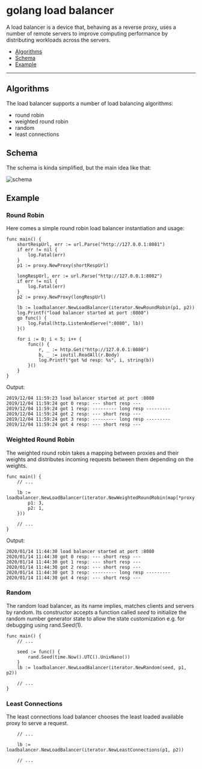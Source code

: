 # golang load balancer

A load balancer is a device that, behaving as a reverse proxy, uses a number of remote servers to improve computing performance by distributing workloads across the servers.

* [Algorithms](#algorithms)
* [Schema](#schema)
* [Example](#example)

---

## Algorithms

The load balancer supports a number of load balancing algorithms:
- round robin
- weighted round robin
- random
- least connections

## Schema

The schema is kinda simplified, but the main idea like that:

![schema](https://i.ibb.co/tPJT5WN/Screenshot-2020-01-10-at-14-12-55.png)

## Example


### Round Robin
Here comes a simple round robin load balancer instantiation and usage:

```golang
func main() {
	shortRespUrl, err := url.Parse("http://127.0.0.1:8081")
	if err != nil {
		log.Fatal(err)
	}
	p1 := proxy.NewProxy(shortRespUrl)

	longRespUrl, err := url.Parse("http://127.0.0.1:8082")
	if err != nil {
		log.Fatal(err)
	}
	p2 := proxy.NewProxy(longRespUrl)

	lb := loadbalancer.NewLoadBalancer(iterator.NewRoundRobin(p1, p2))
	log.Printf("load balancer started at port :8080")
	go func() {
		log.Fatal(http.ListenAndServe(":8080", lb))
	}()

	for i := 0; i < 5; i++ {
		func() {
			r, _ := http.Get("http://127.0.0.1:8080")
			b, _ := ioutil.ReadAll(r.Body)
			log.Printf("got %d resp: %s", i, string(b))
		}()
	}
}
```

Output:
```text
2019/12/04 11:59:23 load balancer started at port :8080
2019/12/04 11:59:24 got 0 resp: --- short resp ---
2019/12/04 11:59:24 got 1 resp: --------- long resp ---------
2019/12/04 11:59:24 got 2 resp: --- short resp ---
2019/12/04 11:59:24 got 3 resp: --------- long resp ---------
2019/12/04 11:59:24 got 4 resp: --- short resp ---
```

### Weighted Round Robin
The weighted round robin takes a mapping between proxies and their weights and distributes incoming requests between them depending on the weights.

```golang
func main() {
	// ...

	lb := loadbalancer.NewLoadBalancer(iterator.NewWeightedRoundRobin(map[*proxy.Proxy]int32{
		p1: 3,
		p2: 1,
	}))
	
	// ...
}
```

Output:
```text
2020/01/14 11:44:30 load balancer started at port :8080
2020/01/14 11:44:30 got 0 resp: --- short resp ---
2020/01/14 11:44:30 got 1 resp: --- short resp ---
2020/01/14 11:44:30 got 2 resp: --- short resp ---
2020/01/14 11:44:30 got 3 resp: --------- long resp ---------
2020/01/14 11:44:30 got 4 resp: --- short resp ---
```

### Random
The random load balancer, as its name implies, matches clients and servers by random. Its constructor accepts a function called _seed_ to initialize the random number generator state to allow the state customization e.g. for debugging using rand.Seed(1).

```golang
func main() {
	// ...

	seed := func() {
		rand.Seed(time.Now().UTC().UnixNano())
	}
	lb := loadbalancer.NewLoadBalancer(iterator.NewRandom(seed, p1, p2))

	// ...
}
```

### Least Connections
The least connections load balancer chooses the least loaded available proxy to serve a request.

```golang
	// ...

	lb := loadbalancer.NewLoadBalancer(iterator.NewLeastConnections(p1, p2))

	// ...
```